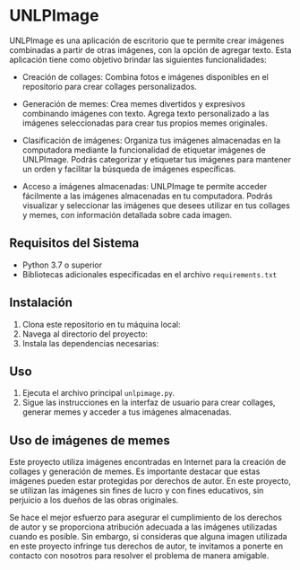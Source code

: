 # UNLPImage

UNLPImage es una aplicación de escritorio que te permite crear imágenes combinadas a partir de otras imágenes, con la opción de agregar texto. Esta aplicación tiene como objetivo brindar las siguientes funcionalidades:

- Creación de collages: Combina fotos e imágenes disponibles en el repositorio para crear collages personalizados. 

- Generación de memes: Crea memes divertidos y expresivos combinando imágenes con texto. Agrega texto personalizado a las imágenes seleccionadas para crear tus propios memes originales.

- Clasificación de imágenes: Organiza tus imágenes almacenadas en la computadora mediante la funcionalidad de etiquetar imágenes de UNLPImage. Podrás categorizar y etiquetar tus imágenes para mantener un orden y facilitar la búsqueda de imágenes específicas.

- Acceso a imágenes almacenadas: UNLPImage te permite acceder fácilmente a las imágenes almacenadas en tu computadora. Podrás visualizar y seleccionar las imágenes que desees utilizar en tus collages y memes, con información detallada sobre cada imagen.

## Requisitos del Sistema

- Python 3.7 o superior
- Bibliotecas adicionales especificadas en el archivo `requirements.txt`

## Instalación

1. Clona este repositorio en tu máquina local:
2. Navega al directorio del proyecto:
3. Instala las dependencias necesarias:


## Uso

1. Ejecuta el archivo principal `unlpimage.py`.
2. Sigue las instrucciones en la interfaz de usuario para crear collages, generar memes y acceder a tus imágenes almacenadas.

## Uso de imágenes de memes

Este proyecto utiliza imágenes encontradas en Internet para la creación de collages y generación de memes. Es importante destacar que estas imágenes pueden estar protegidas por derechos de autor. En este proyecto, se utilizan las imágenes sin fines de lucro y con fines educativos, sin perjuicio a los dueños de las obras originales.

Se hace el mejor esfuerzo para asegurar el cumplimiento de los derechos de autor y se proporciona atribución adecuada a las imágenes utilizadas cuando es posible. Sin embargo, si consideras que alguna imagen utilizada en este proyecto infringe tus derechos de autor, te invitamos a ponerte en contacto con nosotros para resolver el problema de manera amigable.

